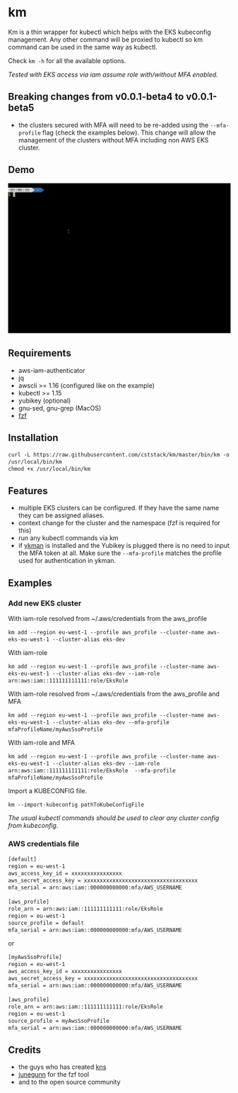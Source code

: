 # km

Km is a thin wrapper for kubectl which helps with the EKS kubeconfig management.
Any other command will be proxied to kubectl so km command can be used in the same way as kubectl.

Check `km -h` for all the available options.

*Tested with EKS access via iam assume role with/without MFA enabled.*

## Breaking changes from v0.0.1-beta4 to v0.0.1-beta5

- the clusters secured with MFA will need to be re-added using the `--mfa-profile` flag (check the examples below). This change will allow the management of the clusters without MFA including non AWS EKS cluster.

## Demo
![Demo](examples/demo.gif)

## Requirements

- aws-iam-authenticator
- jq
- awscli >= 1.16 (configured like on the example)
- kubectl >= 1.15
- yubikey (optional)
- gnu-sed, gnu-grep (MacOS)
- [fzf](https://github.com/junegunn/fzf)

## Installation

```
curl -L https://raw.githubusercontent.com/cststack/km/master/bin/km -o /usr/local/bin/km
chmod +x /usr/local/bin/km
```

## Features

- multiple EKS clusters can be configured. If they have the same name they can be assigned aliases.
- context change for the cluster and the namespace (fzf is required for this)
- run any kubectl commands via km
- if [ykman](https://github.com/Yubico/yubikey-manager) is installed and the Yubikey is plugged there is no need to input the MFA token at all. Make sure the `--mfa-profile` matches the profile used for authentication in ykman.

## Examples

### Add new EKS cluster

With iam-role resolved from ~/.aws/credentials from the aws_profile
```
km add --region eu-west-1 --profile aws_profile --cluster-name aws-eks-eu-west-1 --cluster-alias eks-dev
```

With iam-role

```
km add --region eu-west-1 --profile aws_profile --cluster-name aws-eks-eu-west-1 --cluster-alias eks-dev --iam-role arn:aws:iam::111111111111:role/EksRole
```

With iam-role resolved from ~/.aws/credentials from the aws_profile and MFA
```
km add --region eu-west-1 --profile aws_profile --cluster-name aws-eks-eu-west-1 --cluster-alias eks-dev --mfa-profile mfaProfileName/myAwsSsoProfile
```

With iam-role and MFA

```
km add --region eu-west-1 --profile aws_profile --cluster-name aws-eks-eu-west-1 --cluster-alias eks-dev --iam-role arn:aws:iam::111111111111:role/EksRole  --mfa-profile mfaProfileName/myAwsSsoProfile
```

Import a KUBECONFIG file.
```
km --import-kubeconfig pathToKubeConfigFile
```

*The usual kubectl commands should be used to clear any cluster config from kubeconfig.*

### AWS credentials file

```
[default]
region = eu-west-1
aws_access_key_id = xxxxxxxxxxxxxxxx
aws_secret_access_key = xxxxxxxxxxxxxxxxxxxxxxxxxxxxxxxxxxxx
mfa_serial = arn:aws:iam::000000000000:mfa/AWS_USERNAME

[aws_profile]
role_arn = arn:aws:iam::111111111111:role/EksRole
region = eu-west-1
source_profile = default
mfa_serial = arn:aws:iam::000000000000:mfa/AWS_USERNAME
```
or

```
[myAwsSsoProfile]
region = eu-west-1
aws_access_key_id = xxxxxxxxxxxxxxxx
aws_secret_access_key = xxxxxxxxxxxxxxxxxxxxxxxxxxxxxxxxxxxx
mfa_serial = arn:aws:iam::000000000000:mfa/AWS_USERNAME

[aws_profile]
role_arn = arn:aws:iam::111111111111:role/EksRole
region = eu-west-1
source_profile = myAwsSsoProfile
mfa_serial = arn:aws:iam::000000000000:mfa/AWS_USERNAME
```


## Credits
- the guys who has created [kns](https://github.com/blendle/kns)
- [junegunn](https://github.com/junegunn) for the fzf tool
- and to the open source community
